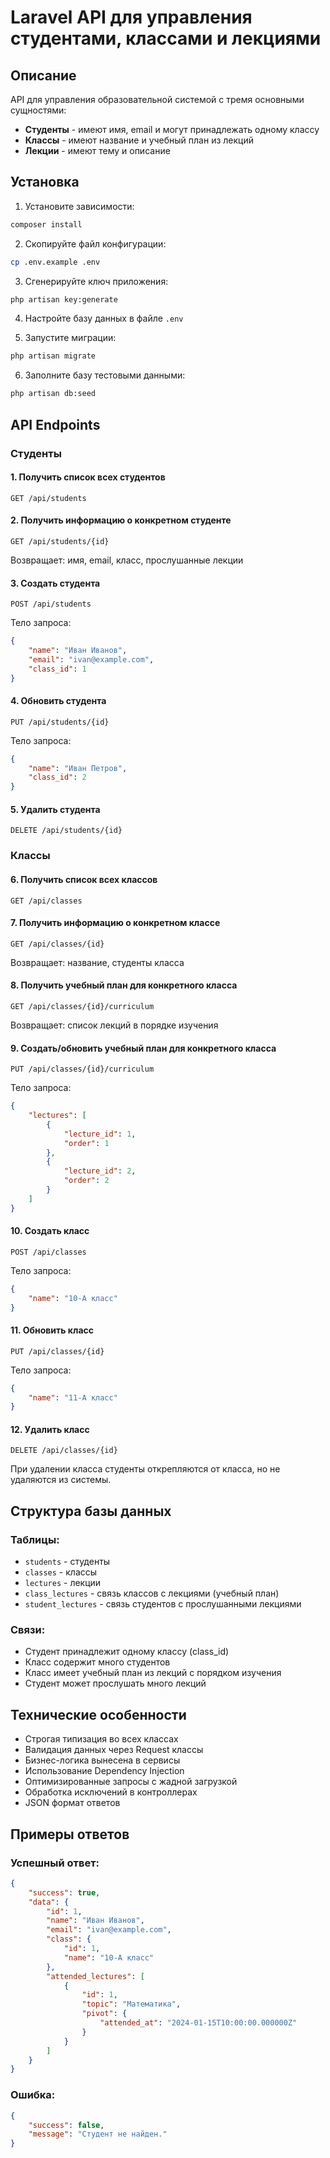 # Laravel API для управления студентами, классами и лекциями

## Описание

API для управления образовательной системой с тремя основными сущностями:
- **Студенты** - имеют имя, email и могут принадлежать одному классу
- **Классы** - имеют название и учебный план из лекций
- **Лекции** - имеют тему и описание

## Установка

1. Установите зависимости:
```bash
composer install
```

2. Скопируйте файл конфигурации:
```bash
cp .env.example .env
```

3. Сгенерируйте ключ приложения:
```bash
php artisan key:generate
```

4. Настройте базу данных в файле `.env`

5. Запустите миграции:
```bash
php artisan migrate
```

6. Заполните базу тестовыми данными:
```bash
php artisan db:seed
```

## API Endpoints

### Студенты

#### 1. Получить список всех студентов
```
GET /api/students
```

#### 2. Получить информацию о конкретном студенте
```
GET /api/students/{id}
```
Возвращает: имя, email, класс, прослушанные лекции

#### 3. Создать студента
```
POST /api/students
```
Тело запроса:
```json
{
    "name": "Иван Иванов",
    "email": "ivan@example.com",
    "class_id": 1
}
```

#### 4. Обновить студента
```
PUT /api/students/{id}
```
Тело запроса:
```json
{
    "name": "Иван Петров",
    "class_id": 2
}
```

#### 5. Удалить студента
```
DELETE /api/students/{id}
```

### Классы

#### 6. Получить список всех классов
```
GET /api/classes
```

#### 7. Получить информацию о конкретном классе
```
GET /api/classes/{id}
```
Возвращает: название, студенты класса

#### 8. Получить учебный план для конкретного класса
```
GET /api/classes/{id}/curriculum
```
Возвращает: список лекций в порядке изучения

#### 9. Создать/обновить учебный план для конкретного класса
```
PUT /api/classes/{id}/curriculum
```
Тело запроса:
```json
{
    "lectures": [
        {
            "lecture_id": 1,
            "order": 1
        },
        {
            "lecture_id": 2,
            "order": 2
        }
    ]
}
```

#### 10. Создать класс
```
POST /api/classes
```
Тело запроса:
```json
{
    "name": "10-А класс"
}
```

#### 11. Обновить класс
```
PUT /api/classes/{id}
```
Тело запроса:
```json
{
    "name": "11-А класс"
}
```

#### 12. Удалить класс
```
DELETE /api/classes/{id}
```
При удалении класса студенты открепляются от класса, но не удаляются из системы.

## Структура базы данных

### Таблицы:
- `students` - студенты
- `classes` - классы
- `lectures` - лекции
- `class_lectures` - связь классов с лекциями (учебный план)
- `student_lectures` - связь студентов с прослушанными лекциями

### Связи:
- Студент принадлежит одному классу (class_id)
- Класс содержит много студентов
- Класс имеет учебный план из лекций с порядком изучения
- Студент может прослушать много лекций

## Технические особенности

- Строгая типизация во всех классах
- Валидация данных через Request классы
- Бизнес-логика вынесена в сервисы
- Использование Dependency Injection
- Оптимизированные запросы с жадной загрузкой
- Обработка исключений в контроллерах
- JSON формат ответов

## Примеры ответов

### Успешный ответ:
```json
{
    "success": true,
    "data": {
        "id": 1,
        "name": "Иван Иванов",
        "email": "ivan@example.com",
        "class": {
            "id": 1,
            "name": "10-А класс"
        },
        "attended_lectures": [
            {
                "id": 1,
                "topic": "Математика",
                "pivot": {
                    "attended_at": "2024-01-15T10:00:00.000000Z"
                }
            }
        ]
    }
}
```

### Ошибка:
```json
{
    "success": false,
    "message": "Студент не найден."
}
```

